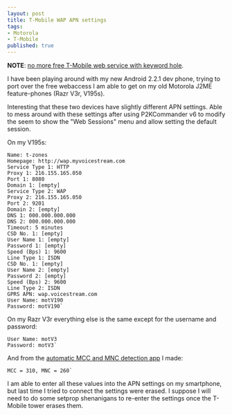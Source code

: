 ```yaml
---
layout: post
title: T-Mobile WAP APN settings
tags:
- Motorola
- T-Mobile
published: true
---
```

__NOTE__: [no more free T-Mobile web service with keyword hole](https://twitter.com/jasonzerbe/status/182675503294070784).

I have been playing around with my new Android 2.2.1 dev phone, trying to port over the free webaccess I am
able to get on my old Motorola J2ME feature-phones (Razr V3r, V195s).

Interesting that these two devices have slightly different APN settings. Able to mess around with these settings
after using P2KCommander v6 to modify the seem to show the "Web Sessions" menu and allow setting the default session.

On my V195s:

    Name: t-zones
    Homepage: http://wap.myvoicestream.com
    Service Type 1: HTTP
    Proxy 1: 216.155.165.050
    Port 1: 8080
    Domain 1: [empty]
    Service Type 2: WAP
    Proxy 2: 216.155.165.050
    Port 2: 9201
    Domain 2: [empty]
    DNS 1: 000.000.000.000
    DNS 2: 000.000.000.000
    Timeout: 5 minutes
    CSD No. 1: [empty]
    User Name 1: [empty]
    Password 1: [empty]
    Speed (Bps) 1: 9600
    Line Type 1: ISDN
    CSD No. 1: [empty]
    User Name 2: [empty]
    Password 2: [empty]
    Speed (Bps) 2: 9600
    Line Type 2: ISDN
    GPRS APN: wap.voicestream.com
    User Name: motV190
    Password: motV190`

On my Razr V3r everything else is the same except for the username and password:

    User Name: motV3
    Password: motV3`

And from the
[automatic MCC and MNC detection app](http://vraidsys.com/2011/11/automatic-mcc-and-mnc-detection-using-motorola-j2me-enabled-cellphone-gsm/)
I made:

    MCC = 310, MNC = 260`

I am able to enter all these values into the APN settings on my smartphone, but last time I tried to connect the
settings were erased. I suppose I will need to do some setprop shenanigans to re-enter the settings once the
T-Mobile tower erases them.
